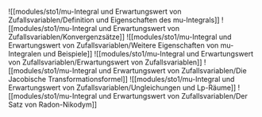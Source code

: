 ![[modules/sto1/mu-Integral und Erwartungswert von Zufallsvariablen/Definition und Eigenschaften des mu-Integrals]]
![[modules/sto1/mu-Integral und Erwartungswert von Zufallsvariablen/Konvergenzsätze]]
![[modules/sto1/mu-Integral und Erwartungswert von Zufallsvariablen/Weitere Eigenschaften von mu-Integralen und Beispiele]]
![[modules/sto1/mu-Integral und Erwartungswert von Zufallsvariablen/Erwartungswert von Zufallsvariablen]]
![[modules/sto1/mu-Integral und Erwartungswert von Zufallsvariablen/Die Jacobische Transformationsformel]]
![[modules/sto1/mu-Integral und Erwartungswert von Zufallsvariablen/Ungleichungen und Lp-Räume]]
![[modules/sto1/mu-Integral und Erwartungswert von Zufallsvariablen/Der Satz von Radon-Nikodym]]